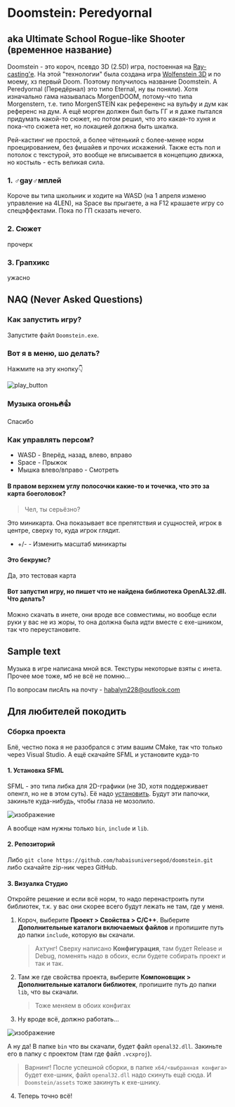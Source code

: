 # Doomstein: Peredyornal
## aka Ultimate School Rogue-like Shooter (временное название)

Doomstein - это короч, псевдо 3D (2.5D) игра, постоенная на [Ray-casting'е](https://ru.wikipedia.org/wiki/Ray_casting). На этой "технологии" была создана игра [Wolfenstein 3D](https://ru.wikipedia.org/wiki/Wolfenstein_3D) и по моему, хз первый Doom. Поэтому получилось название Doomstein. А Peredyornal (Передёрнал) это типо Eternal, ну вы поняли). Хотя изначально гама называлась MorgenDOOM, потому-что типа Morgenstern, т.е. типо MorgenSTEIN как референенс на вульфу и дум как референс на дум. А ещё морген должен был быть ГГ и я даже пытался придумать какой-то сюжет, но потом решил, что это какая-то хуня и пока-что сюжета нет, но локацией должна быть шкалка.

Рей-кастинг не простой, а более чётенький с более-менее норм проецированием, без фишайев и прочих искажений. Также есть пол и потолок с текстурой, это вообще не вписывается в концепцию движка, но костыль - есть великая сила.

### 1. ♂gay♂мплей
Короче вы типа школьник и ходите на WASD (на 1 апреля изменю управление на 4LEN), на Space вы прыгаете, а на F12 крашаете игру со спецэффектами. Пока по ГП сказать нечего.

### 2. Сюжет
прочерк

### 3. Грапхикс
ужасно

## NAQ (Never Asked Questions)

### Как запустить игру?
Запустите файл `Doomstein.exe`.

### Вот я в меню, шо делать?
Нажмите на эту кнопку👇

![play_button](https://github.com/habaisuniversegod/doomstein/assets/102759337/b782e4d1-2148-4dfc-93f6-b8ab707ae6a4)

### Музыка огонь🔥👍
Спасибо

### Как управлять персом?
* WASD - Вперёд, назад, влево, вправо
* Space - Прыжок
* Мышка влево/вправо - Смотреть
#### В правом верхнем углу полосочки какие-то и точечка, что это за карта боеголовок?
> Чел, ты серьёзно?

Это миникарта. Она показывает все препятствия и сущностей, игрок в центре, сверху то, куда игрок глядит.

* +/- - Изменить масштаб миникарты

#### Это бекрумс?
Да, это тестовая карта

#### Вот запустил игру, но пишет что не найдена библиотека OpenAL32.dll. Что делать?
Можно скачать в инете, они вроде все совместимы, но вообще если руки у вас не из жоры, то она должна была идти вместе с exe-шником, так что переустановите.

## Sample text
Музыка в игре написана мной вся. Текстуры некоторые взяты с инета. Прочее мое тоже, мб не всё не помню...

По вопросам писАть на почту - habalyn228@outlook.com

## Для любителей покодить
### Сборка проекта
Блё, честно пока я не разобрался с этим вашим CMake, так что только через Visual Studio. А ещё скачайте SFML и установите куда-то

#### 1. Установка SFML
SFML - это типа либка для 2D-графики (не 3D, хотя поддерживает опенгл, но не в этом суть). Её надо [установить](https://www.sfml-dev.org/download.php). Будут эти папочки, закиньте куда-нибудь, чтобы глаза не мозолило.

![изображение](https://github.com/habaisuniversegod/doomstein/assets/102759337/0aee1f53-0249-4f01-b00f-36a1d5cbc42a)

А вообще нам нужны только `bin`, `include` и `lib`.

#### 2. Репозиторий
Либо `git clone https://github.com/habaisuniversegod/doomstein.git` либо скачайте zip-ник через GitHub.

#### 3. Визуалка Студио
Откройте решение и если всё норм, то надо перенастроить пути библиотек, т.к. у вас они скорее всего будут лежать не там, где у меня.
1. Короч, выберите __Проект > Свойства > C/C++__. Выберите __Дополнительные каталоги включаемых файлов__ и пропишите путь до папки `include`, которую вы скачали.
   > Ахтунг! Сверху написано __Конфигурация__, там будет Release и Debug, поменять надо в обоих, если будете собирать проект и так и так.
2. Там же где свойства проекта, выберите __Компоновщик > Дополнительные каталоги библиотек__, пропишите путь до папки `lib`, что вы скачали.
   > Тоже меняем в обоих конфигах
3. Ну вроде всё, должно работать...
   
 ![изображение](https://github.com/habaisuniversegod/doomstein/assets/102759337/fbf7f02e-835d-4905-a2d3-09d25d1c3003)
 
А ну да! В папке `bin` что вы скачали, будет файл `openal32.dll`. Закиньте его в папку с проектом (там где файл `.vcxproj`).
> Варнинг! После успешной сборки, в папке `x64/<выбранная конфига>` будет exe-шник, файл `openal32.dll` надо скинуть ещё сюда. И `Doomstein/assets` тоже закинуть к exe-шнику.
4. Теперь точно всё!
   

